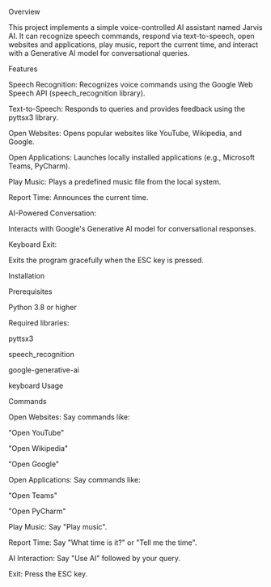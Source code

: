 Overview

This project implements a simple voice-controlled AI assistant named Jarvis AI. It can recognize speech commands, respond via text-to-speech, open websites and applications, play music, report the current time, and interact with a Generative AI model for conversational queries.

Features

Speech Recognition: Recognizes voice commands using the Google Web Speech API (speech_recognition library).

Text-to-Speech: Responds to queries and provides feedback using the pyttsx3 library.

Open Websites: Opens popular websites like YouTube, Wikipedia, and Google.

Open Applications: Launches locally installed applications (e.g., Microsoft Teams, PyCharm).

Play Music:
Plays a predefined music file from the local system.

Report Time:
Announces the current time.

AI-Powered Conversation:

Interacts with Google's Generative AI model for conversational responses.

Keyboard Exit:

Exits the program gracefully when the ESC key is pressed.

Installation

Prerequisites

Python 3.8 or higher

Required libraries:

pyttsx3

speech_recognition

google-generative-ai

keyboard
Usage

Commands

Open Websites: Say commands like:

"Open YouTube"

"Open Wikipedia"

"Open Google"

Open Applications: Say commands like:

"Open Teams"

"Open PyCharm"

Play Music: Say "Play music".

Report Time: Say "What time is it?" or "Tell me the time".

AI Interaction: Say "Use AI" followed by your query.

Exit: Press the ESC key.
